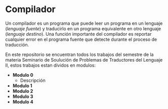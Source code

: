 # Compilador 
Un compilador es un programa que puede leer un programa en un lenguaje (*lenguaje fuente*) y traducirlo en un programa equivalente en otro lenguaje (*lenguaje destino*). Una función importante del compilador es  reportar cualquier error en el programa fuente que detecte durante el proceso de traducción.

En este repositorio se encuentran todos los trabajos del semestre de la materia Seminario de Soulución de Problemas de Traductores del Lenguaje II, estos trabajos estan dividos en modulos:

* **Modulo 0**
  * Descripción 
* **Modulo 1**
* **Modulo 2**
* **Modulo 3**
* **Modulo 4**
